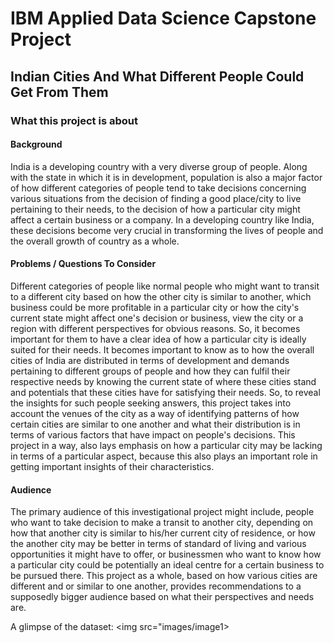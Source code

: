 # IBM Applied Data Science Capstone Project
## Indian Cities And What Different People Could Get From Them
### What this project is about
#### Background 
India is a developing country with a very diverse group of people. Along with the state in which it is in development, population is also a major factor of how different categories of people tend to take decisions concerning various situations from the decision of finding a good place/city to live pertaining to their needs, to the decision of how a particular city might affect a certain business or a company. In a developing country like India, these decisions become very crucial in transforming the lives of people and the overall growth of country as a whole.
#### Problems / Questions To Consider
Different categories of people like normal people who might want to transit to a different city based on how the other city is similar to another, which business could be more profitable in a particular city or how the city's current state might affect one's decision or business, view the city or a region with different perspectives for obvious reasons. So, it becomes important for them to have a clear idea of how a particular city is ideally suited for their needs. It becomes important to know as to how the overall cities of India are distributed in terms of development and demands pertaining to different groups of people and how they can fulfil their respective needs by knowing the current state of where these cities stand and potentials that these cities have for satisfying their needs. So, to reveal the insights for such people seeking answers, this project takes into account the venues of the city as a way of identifying patterns of how certain cities are similar to one another and what their distribution is in terms of various factors that have impact on people's decisions. This project in a way, also lays emphasis on how a particular city may be lacking in terms of a particular aspect, because this also plays an important role in getting important insights of their characteristics.
#### Audience
The primary audience of this investigational project might include, people who want to take decision to make a transit to another city, depending on how that another city is similar to his/her current city of residence, or how the another city may be better in terms of standard
of living and various opportunities it might have to offer, or businessmen who want to know how a particular city could be potentially an ideal centre for a certain business to be pursued there.
This project as a whole, based on how various cities are different and or similar to one another, provides recommendations to a supposedly bigger audience based on what their perspectives and needs are.

A glimpse of the dataset:
<img src="images/image1>
